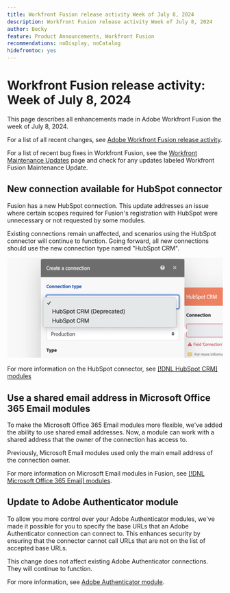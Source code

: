 ```yaml
---
title: Workfront Fusion release activity Week of July 8, 2024
description: Workfront Fusion release activity Week of July 8, 2024
author: Becky
feature: Product Announcements, Workfront Fusion
recommendations: noDisplay, noCatalog
hidefromtoc: yes
---
```

# Workfront Fusion release activity: Week of July 8, 2024

This page describes all enhancements made in Adobe Workfront Fusion the week of July 8, 2024.

For a list of all recent changes, see [Adobe Workfront Fusion release activity](/help/workfront-fusion/fusion-product-releases/fusion-release-activity.md).

For a list of recent bug fixes in Workfront Fusion, see the [Workfront Maintenance Updates](https://experienceleague.adobe.com/docs/workfront-known-issues/releases/current-updates.html) page and check for any updates labeled Workfront Fusion Maintenance Update.

## New connection available for HubSpot connector

Fusion has a new HubSpot connection. This update addresses an issue where certain scopes required for Fusion's registration with HubSpot were unnecessary or not requested by some modules. 

Existing connections remain unaffected, and scenarios using the HubSpot connector will continue to function. Going forward, all new connections should use the new connection type named "HubSpot CRM".

![New HubSpot connection](/help/workfront-fusion/fusion-product-releases/assets/new-hubspot-connection.png)

For more information on the HubSpot connector, see [[!DNL HubSpot CRM] modules](/help/workfront-fusion/references/apps-and-modules/third-party-connectors/hubspot-crm-modules.md)

## Use a shared email address in Microsoft Office 365 Email modules

To make the Microsoft Office 365 Email modules more flexible, we've added the ability to use shared email addresses. Now, a module can work with a shared address that the owner of the connection has access to.

Previously, Microsoft Email modules used only the main email address of the connection owner. 

For more information on Microsoft Email modules in Fusion, see [[!DNL Microsoft Office 365 Email] modules](/help/workfront-fusion/references/apps-and-modules/third-party-connectors/microsoft-365-email-modules.md).

## Update to Adobe Authenticator module

To allow you more control over your Adobe Authenticator modules, we've made it possible for you to specify the base URLs that an Adobe Authenticator connection can connect to. This enhances security by ensuring that the connector cannot call URLs that are not on the list of accepted base URLs.

This change does not affect existing Adobe Authenticator connections. They will continue to function. 

For more information, see [Adobe Authenticator module](/help/workfront-fusion/references/apps-and-modules/adobe-connectors/adobe-authenticator-modules.md).
